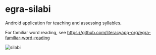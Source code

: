 # egra-silabi
Android application for teaching and assessing syllables.

For familiar word reading, see https://github.com/literacyapp-org/egra-familiar-word-reading

![silabi](https://user-images.githubusercontent.com/15718174/27005644-b952e078-4e22-11e7-8773-cb8f0eb314cb.png)

